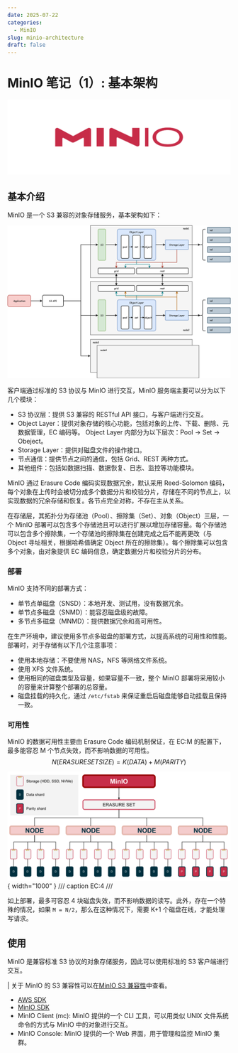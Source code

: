 ```yaml
---
date: 2025-07-22
categories:
  - MinIO
slug: minio-architecture
draft: false
---
```


# MinIO 笔记（1）: 基本架构

![](../assert/minio.png)

<!-- more -->

## 基本介绍

MinIO 是一个 S3 兼容的对象存储服务，基本架构如下：

![](../assert/minio-arch.svg)

客户端通过标准的 S3 协议与 MinIO 进行交互，MinIO 服务端主要可以分为以下几个模块：

- S3 协议层：提供 S3 兼容的 RESTful API 接口，与客户端进行交互。
- Object Layer：提供对象存储的核心功能，包括对象的上传、下载、删除、元数据管理，EC 编码等。 Object Layer 内部分为以下层次：Pool -> Set -> Obeject。
- Storage Layer：提供对磁盘文件的操作接口。
- 节点通信：提供节点之间的通信，包括 Grid、REST 两种方式。
- 其他组件：包括如数据扫描、数据恢复、日志、监控等功能模块。

MinIO 通过 Erasure Code 编码实现数据冗余，默认采用 Reed-Solomon 编码，每个对象在上传时会被切分成多个数据分片和校验分片，存储在不同的节点上，以实现数据的冗余存储和恢复。各节点完全对称，不存在主从关系。

在存储层，其拓扑分为存储池（Pool）、擦除集（Set）、对象（Object）三层，一个 MinIO 部署可以包含多个存储池且可以进行扩展以增加存储容量。每个存储池可以包含多个擦除集，一个存储池的擦除集在创建完成之后不能再更改（与 Object 寻址相关，根据哈希值确定 Object 所在的擦除集）。每个擦除集可以包含多个对象，由对象提供 EC 编码信息，确定数据分片和校验分片的分布。

### 部署
MinIO 支持不同的部署方式：
- 单节点单磁盘（SNSD）：本地开发、测试用，没有数据冗余。
- 单节点多磁盘（SNMD）：能容忍磁盘级的故障。
- 多节点多磁盘（MNMD）：提供数据冗余和高可用性。

在生产环境中，建议使用多节点多磁盘的部署方式，以提高系统的可用性和性能。部署时，对于存储有以下几个注意事项：

- 使用本地存储：不要使用 NAS，NFS 等网络文件系统。
- 使用 XFS 文件系统。
- 使用相同的磁盘类型及容量，如果容量不一致，整个 MinIO 部署将采用较小的容量来计算整个部署的总容量。
- 磁盘挂载的持久化，通过 `/etc/fstab` 来保证重启后磁盘能够自动挂载且保持一致。

### 可用性
MinIO 的数据可用性主要由 Erasure Code 编码机制保证，在 EC:M 的配置下，最多能容忍 M 个节点失效，而不影响数据的可用性。
$$ N (ERASURE SET SIZE) = K (DATA) + M (PARITY) $$

![](../assert/erasure-coding-erasure-set-shard-distribution.svg){ width="1000" }
/// caption
EC:4
///

如上部署，最多可容忍 4 块磁盘失效，而不影响数据的读写。此外，存在一个特殊的情况，如果 `M = N/2`，那么在这种情况下，需要 K+1 个磁盘在线，才能处理写请求。

## 使用
MinIO 是兼容标准 S3 协议的对象存储服务，因此可以使用标准的 S3 客户端进行交互。

| 关于 MinIO 的 S3 兼容性可以在[MinIO S3 兼容性](https://min.io/docs/minio/linux/reference/s3-api-compatibility.html)中查看。

- [AWS SDK](https://github.com/aws/aws-sdk-go-v2)
- [MinIO SDK](https://github.com/minio/minio-go)
- MinIO Client (mc): MinIO 提供的一个 CLI 工具，可以用类似 UNIX 文件系统命令的方式与 MinIO 中的对象进行交互。
- MinIO Console: MinIO 提供的一个 Web 界面，用于管理和监控 MinIO 集群。
